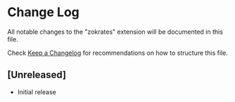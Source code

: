 # Change Log

All notable changes to the "zokrates" extension will be documented in this file.

Check [Keep a Changelog](http://keepachangelog.com/) for recommendations on how to structure this file.

## [Unreleased]

- Initial release